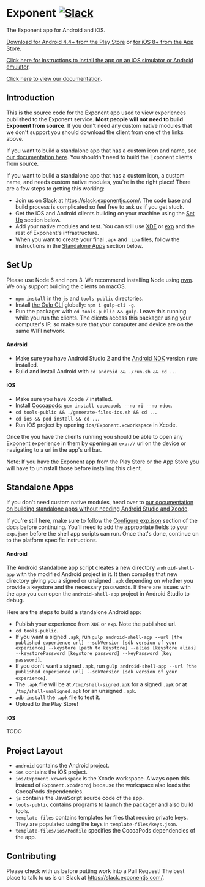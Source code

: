 # Exponent [![Slack](http://slack.exponentjs.com/badge.svg)](http://slack.exponentjs.com)

The Exponent app for Android and iOS.

[Download for Android 4.4+ from the Play Store](https://play.google.com/store/apps/details?id=host.exp.exponent) or [for iOS 8+ from the App Store](https://itunes.com/apps/exponent).

[Click here for instructions to install the app on an iOS simulator or Android emulator](https://docs.getexponent.com/versions/latest/introduction/installation.html#mobile-client-exponent-for-ios-and-android).

[Click here to view our documentation](https://docs.getexponent.com).

## Introduction

This is the source code for the Exponent app used to view experiences published to the Exponent service. **Most people will not need to build Exponent from source**. If you don't need any custom native modules that we don't support you should download the client from one of the links above.

If you want to build a standalone app that has a custom icon and name, see [our documentation here](https://docs.getexponent.com/versions/latest/guides/building-standalone-apps.html). You shouldn't need
to build the Exponent clients from source.

If you want to build a standalone app that has a custom icon, a custom name, and needs custom native modules, you're in the right place! There are a few steps to getting this working:
- Join us on Slack at https://slack.exponentjs.com/. The code base and build process is complicated so feel free to ask us if you get stuck.
- Get the iOS and Android clients building on your machine using the [Set Up](#set-up) section below.
- Add your native modules and test. You can still use [XDE](https://github.com/exponentjs/xde) or [exp](https://github.com/exponentjs/exp) and the rest of Exponent's infrastructure.
- When you want to create your final `.apk` and `.ipa` files, follow the instructions in the [Standalone Apps](#standalone-apps) section below.

## Set Up

Please use Node 6 and npm 3. We recommend installing Node using [nvm](https://github.com/creationix/nvm). We only support building the clients on macOS.

- `npm install` in the `js` and `tools-public` directories.
- Install [the Gulp CLI](http://gulpjs.com/) globally: `npm i gulp-cli -g`.
- Run the packager with `cd tools-public && gulp`. Leave this running while you run the clients. The clients access this packager using your computer's IP, so make sure that your computer and device are on the same WIFI network.

#### Android
- Make sure you have Android Studio 2 and the [Android NDK](https://facebook.github.io/react-native/docs/android-building-from-source.html#download-links-for-android-ndk) version `r10e` installed.
- Build and install Android with `cd android && ./run.sh && cd ..`.

#### iOS
- Make sure you have Xcode 7 installed.
- Install [Cocoapods](https://cocoapods.org/): `gem install cocoapods --no-ri --no-rdoc`.
- `cd tools-public && ./generate-files-ios.sh && cd ..`.
- `cd ios && pod install && cd ..`.
- Run iOS project by opening `ios/Exponent.xcworkspace` in Xcode.

Once the you have the clients running you should be able to open any Exponent experience in them by opening an `exp://` url on the device or navigating to a url in the app's url bar.

Note: If you have the Exponent app from the Play Store or the App Store you will have to uninstall those before installing this client.

## Standalone Apps

If you don't need custom native modules, head over to [our documentation on building standalone apps without needing Android Studio and Xcode](https://docs.getexponent.com/versions/latest/guides/building-standalone-apps.html).

If you're still here, make sure to follow the [Configure exp.json](https://docs.getexponent.com/versions/latest/guides/building-standalone-apps.html#configure-exp-json) section of the docs before continuing. You'll need to add the appropriate fields to your `exp.json` before the shell app scripts can run. Once that's done, continue on to the platform specific instructions.

#### Android
The Android standalone app script creates a new directory `android-shell-app` with the modified Android project in it. It then compiles that new directory giving you a signed or unsigned `.apk` depending on whether you provide a keystore and the necessary passwords. If there are issues with the app you can open the `android-shell-app` project in Android Studio to debug.

Here are the steps to build a standalone Android app:
- Publish your experience from `XDE` or `exp`. Note the published url.
- `cd tools-public`.
- If you want a signed `.apk`, run `gulp android-shell-app --url [the published experience url] --sdkVersion [sdk version of your experience] --keystore [path to keystore] --alias [keystore alias] --keystorePassword [keystore password] --keyPassword [key password]`.
- If you don't want a signed `.apk`, run `gulp android-shell-app --url [the published experience url] --sdkVersion [sdk version of your experience]`.
- The `.apk` file will be at `/tmp/shell-signed.apk` for a signed `.apk` or at `/tmp/shell-unaligned.apk` for an unsigned `.apk`.
- `adb install` the `.apk` file to test it.
- Upload to the Play Store!

#### iOS
TODO

## Project Layout

- `android` contains the Android project.
- `ios` contains the iOS project.
- `ios/Exponent.xcworkspace` is the Xcode workspace. Always open this instead of `Exponent.xcodeproj` because the workspace also loads the CocoaPods dependencies.
- `js` contains the JavaScript source code of the app.
- `tools-public` contains programs to launch the packager and also build tools.
- `template-files` contains templates for files that require private keys. They are populated using the keys in `template-files/keys.json`.
- `template-files/ios/Podfile` specifies the CocoaPods dependencies of the app.

## Contributing
Please check with us before putting work into a Pull Request! The best place to talk to us is on
Slack at https://slack.exponentjs.com/.
